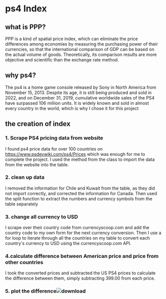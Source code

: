 # ps4 Index
## what is PPP?
PPP is a kind of spatial price index, which can eliminate the price differences among economies by measuring the purchasing power of their currencies, so that the international comparison of GDP can be based on the actual volume of goods. Theoretically, its comparison results are more objective and scientific than the exchange rate method.
## why ps4?
The ps4 is a home game console released by Sony in North America from November 15, 2013. Despite its age, it is still being produced and sold in 2022, and on December 31, 2019, cumulative worldwide sales of the PS4 have surpassed 106 million units. It is widely known and sold in almost every country in the world, which is why I chose it for this project
## the creation of index
### 1. Scrape PS4 pricing data from website
I found ps4 price data for over 100 countries on https://www.psdevwiki.com/ps4/Prices which was enough for me to complete the project. I used the method from the class to import the data from the website into the table.
### 2. clean up data
I removed the information for Chile and Kuwait from the table, as they did not import correctly, and corrected the information for Canada. Then used the split function to extract the numbers and currency symbols from the table separately 
### 3. change all currency to USD
I scrape over their country code from currencyscoop.com and add the country code to my own form for the next currency conversion. Then I use a for loop to iterate through all the countries on my table to convert each country's currency to USD using the currencyscoop.com API.
### 4.calculate difference between American price and price from other countries
I took the converted prices and subtracted the US PS4 prices to calculate the difference between them, simply subtracting 399.00 from each price.
### 5. plot the difference![download](https://user-images.githubusercontent.com/120219776/206798830-8f47486f-0dfd-4860-afa6-b363192f565b.png)
